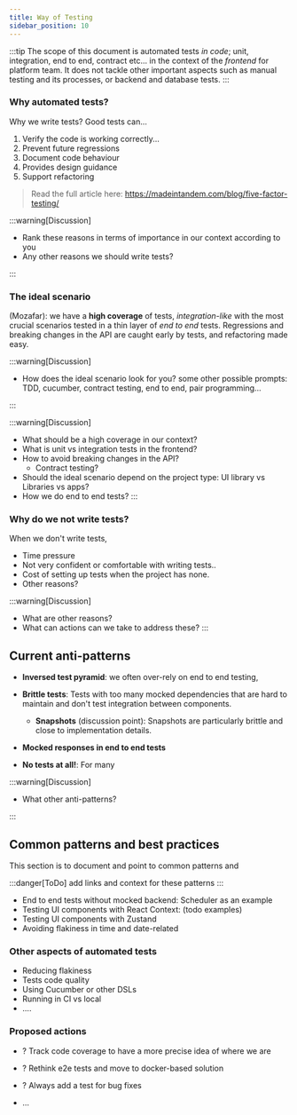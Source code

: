 ```yaml
---
title: Way of Testing
sidebar_position: 10
---
```


:::tip
The scope of this document is automated tests _in code_; unit, integration, end to end, contract etc... in the context of the _frontend_ for platform team. It does not tackle other important aspects such as manual testing and its processes, or backend and database tests.
:::

### Why automated tests?

Why we write tests? Good tests can...

1. Verify the code is working correctly...
2. Prevent future regressions
3. Document code behaviour
4. Provides design guidance
5. Support refactoring

> Read the full article here:  https://madeintandem.com/blog/five-factor-testing/


:::warning[Discussion]

- Rank these reasons in terms of importance in our context according to you
- Any other reasons we should write tests?

:::


### The ideal scenario

(Mozafar): we have a **high coverage** of tests, _integration-like_ with the most crucial scenarios tested in a thin layer of _end to end_ tests. Regressions and breaking changes in the API are caught early by tests, and refactoring made easy.

:::warning[Discussion]

- How does the ideal scenario look for you? some other possible prompts: TDD, cucumber, contract testing, end to end, pair programming... 

:::

:::warning[Discussion]

- What should be a high coverage in our context?
- What is unit vs integration tests in the frontend?
- How to avoid breaking changes in the API?
    - Contract testing?
- Should the ideal scenario depend on the project type: UI library vs Libraries vs apps?
- How we do end to end tests?
:::

### Why do we not write tests?
When we don't write tests,

- Time pressure
- Not very confident or comfortable with writing tests..
- Cost of setting up tests when the project has none.
- Other reasons?

:::warning[Discussion]

- What are other reasons?
- What can actions can we take to address these?
:::


## Current anti-patterns

- **Inversed test pyramid**: we often over-rely on end to end testing, 

- **Brittle tests**: Tests with too many mocked dependencies that are hard to maintain and don't test integration between components.
    - **Snapshots** (discussion point): Snapshots are particularly brittle and close to implementation details.

- **Mocked responses in end to end tests**

- **No tests at all!**: For many 

:::warning[Discussion]

- What other anti-patterns?

:::


## Common patterns and best practices

This section is to document and point to common patterns and 

:::danger[ToDo]
add links and context for these patterns
:::

- End to end tests without mocked backend: Scheduler as an example
- Testing UI components with React Context: (todo examples) 
- Testing UI components with Zustand 
- Avoiding flakiness in time and date-related

### Other aspects of automated tests
- Reducing flakiness
- Tests code quality
- Using Cucumber or other DSLs
- Running in CI vs local
- ....

### Proposed actions

- ? Track code coverage to have a more precise idea of where we are

- ? Rethink e2e tests and move to docker-based solution

- ? Always add a test for bug fixes

- ...


